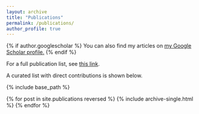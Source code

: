 ```yaml
---
layout: archive
title: "Publications"
permalink: /publications/
author_profile: true
---
```


{% if author.googlescholar %}
  You can also find my articles on <u><a href="{{author.googlescholar}}">my Google Scholar profile</a>.</u>
{% endif %}

For a full publication list, see [this link](http://inspirehep.net/search?ln=en&p=find+a+J.+D.+Osborn&of=hb&action_search=Search&sf=earliestdate&so=d).

A curated list with direct contributions is shown below.

{% include base_path %}

{% for post in site.publications reversed %}
  {% include archive-single.html %}
{% endfor %}
